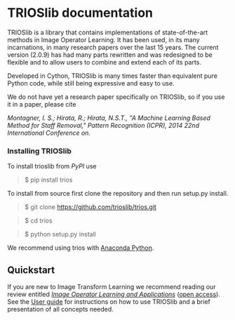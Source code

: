 # TRIOSlib documentation


TRIOSlib is a library that contains implementations of state-of-the-art methods in Image Operator Learning.
It has been used, in its many incarnations, in many research papers over the last 15 years. 
The current version (2.0.9) has had many parts rewritten and was redesigned to be flexible and 
to allow users to combine and extend each of its parts. 

Developed in Cython, TRIOSlib is many times faster than equivalent pure Python code, while 
still being expressive and easy to use.

We do not have yet a research paper specifically on TRIOSlib, so if you use it in a paper, please cite

*Montagner, I. S.; Hirata, R.; Hirata, N.S.T., "A Machine Learning Based Method for Staff Removal," Pattern Recognition (ICPR), 2014 22nd International Conference on.*

### Installing TRIOSlib

To install trioslib from *PyPI* use 

> $ pip install trios

To install from source first clone the repository and then run setup.py install.

> $ git clone https://github.com/trioslib/trios.git 

> $ cd trios

> $ python setup.py install

We recommend using trios with [Anaconda Python](https://www.anaconda.com/download/#linux).


## Quickstart

If you are new to Image Transform Learning we recommend reading our review
entitled [*Image Operator Learning and Applications*](http://ieeexplore.ieee.org/document/7812925/?reload=true) ([open access](http://www.vision.ime.usp.br/projects/trios/tutorial/tutorial-final-ieee.pdf)). See the [User guide](user-guide/introduction.md) for instructions on how to use TRIOSlib and a brief presentation of all concepts needed. 


